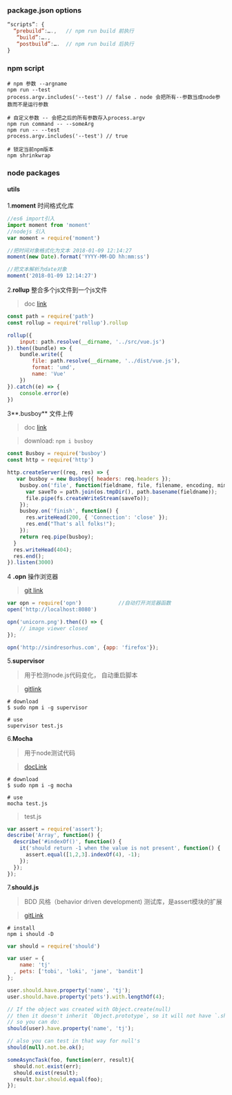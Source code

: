 ### package.json options

```js
“scripts”: {
  “prebuild”:….,   // npm run build 前执行
   “build”:….,
   “postbuild”:….  // npm run build 后执行
}
```



### npm script

```shell
# npm 参数 --argname
npm run --test 
process.argv.includes('--test') // false . node 会把所有--参数当成node参数而不是运行参数

# 自定义参数 -- 会把之后的所有参数存入process.argv
npm run command -- --someArg 
npm run -- --test 
process.argv.includes('--test') // true

# 锁定当前npm版本
npm shrinkwrap 
```



### node packages



#### utils

1.**moment** 时间格式化库

```js
//es6 import引入
import moment from 'moment' 
//nodejs 引入
var moment = require('moment')

//把时间对象格式化为文本 2018-01-09 12:14:27
moment(new Date).format('YYYY-MM-DD hh:mm:ss')

//把文本解析为date对象   
moment('2018-01-09 12:14:27')
```



2.**rollup**   整合多个js文件到一个js文件

> doc [link](https://github.com/rollup/rollup#quick-start-guide)

```js
const path = require('path')
const rollup = require('rollup').rollup

rollup({
	input: path.resolve(__dirname, '../src/vue.js')
}).then((bundle) => {
	bundle.write({
		file: path.resolve(__dirname, '../dist/vue.js'),
		format: 'umd',
		name: 'Vue'
	})
}).catch((e) => {
	console.error(e)
})
```



3**.busboy**  文件上传

> doc [link](https://github.com/mscdex/busboy)

> download: `npm i busboy`

```js
const Busboy = require('busboy')
const http = require('http')

http.createServer((req, res) => {
   var busboy = new Busboy({ headers: req.headers });
    busboy.on('file', function(fieldname, file, filename, encoding, mimetype) {
      var saveTo = path.join(os.tmpDir(), path.basename(fieldname));
      file.pipe(fs.createWriteStream(saveTo));
    });
    busboy.on('finish', function() {
      res.writeHead(200, { 'Connection': 'close' });
      res.end("That's all folks!");
    });
    return req.pipe(busboy);
  }
  res.writeHead(404);
  res.end();
}).listen(3000)
```



4 **.opn**    操作浏览器

> [git link](https://github.com/sindresorhus/opn)

```js
var opn = require('opn')            //自动打开浏览器函数
open('http://localhost:8080')

opn('unicorn.png').then(() => {
	// image viewer closed
});

opn('http://sindresorhus.com', {app: 'firefox'});


```



5.**supervisor**

> 用于检测node.js代码变化， 自动重启脚本 

> [gitlink](https://github.com/petruisfan/node-supervisor)

```shell
# download
$ sudo npm i -g supervisor

# use 
supervisor test.js
```



6.**Mocha** 

> 用于node测试代码 

> [docLink](https://mochajs.org/)

```shell
# download
$ sudo npm i -g mocha

# use
mocha test.js
```

> test.js

```js
var assert = require('assert');
describe('Array', function() {
  describe('#indexOf()', function() {
    it('should return -1 when the value is not present', function() {
      assert.equal([1,2,3].indexOf(4), -1);
    });
  });
});
```



7.**should.js**

> BDD 风格（behavior driven development) 测试库，是assert模块的扩展

> [gitLink](https://github.com/shouldjs/should.js)

```shell
# install
npm i should -D
```

```js
var should = require('should')

var user = {
    name: 'tj'
  , pets: ['tobi', 'loki', 'jane', 'bandit']
};

user.should.have.property('name', 'tj');
user.should.have.property('pets').with.lengthOf(4);

// If the object was created with Object.create(null)
// then it doesn't inherit `Object.prototype`, so it will not have `.should` getter
// so you can do:
should(user).have.property('name', 'tj');

// also you can test in that way for null's
should(null).not.be.ok();

someAsyncTask(foo, function(err, result){
  should.not.exist(err);
  should.exist(result);
  result.bar.should.equal(foo);
});
```





